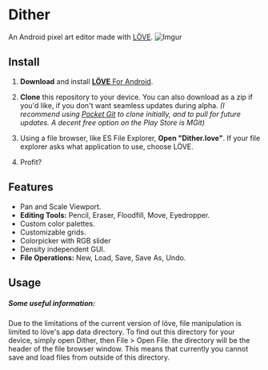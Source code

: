 # Dither
An Android pixel art editor made with [LÖVE](love2d.org).
![Imgur](http://i.imgur.com/L7wlgHm.jpg)
## Install
1. **Download** and install [**LÖVE** For Android](https://play.google.com/store/apps/details?id=org.love2d.android).

2. **Clone** this repository to your device. You can also download as a zip if you'd like, if you don't want seamless updates during alpha.
*(I recommend using [Pocket Git](https://play.google.com/store/apps/details?id=com.aor.pocketgit) to clone initially, and to pull for future updates. A decent free option on the Play Store is MGit)*

3. Using a file browser, like ES File Explorer, **Open "Dither.love"**. If your file explorer asks what application to use, choose LÖVE.

4. Profit?

## Features
- Pan and Scale Viewport.
- **Editing Tools:** Pencil, Eraser, Floodfill, Move, Eyedropper.
- Custom color palettes.
- Customizable grids.
- Colorpicker with RGB slider
- Density independent GUI.
- **File Operations:**
New, Load, Save, Save As, Undo.

## Usage
##### Some useful information:
Due to the limitations of the current version of löve, file manipulation is limited to löve's app data directory. To find out this directory for your device, simply open Dither, then File > Open File. the directory will be the header of the file browser window. This means that currently you cannot save and load files from outside of this directory.
